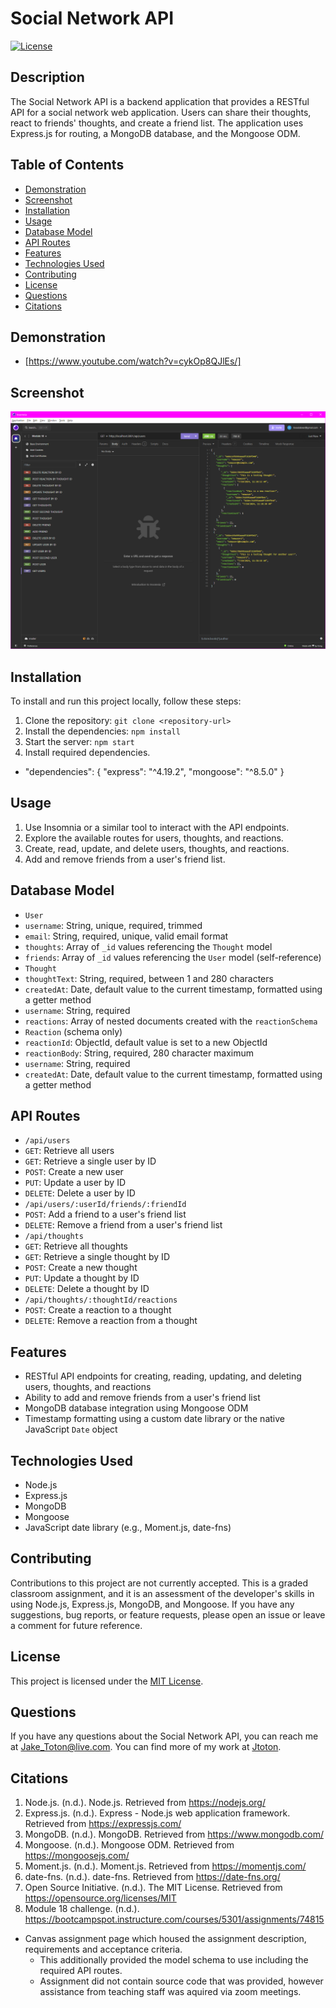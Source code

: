 # Social Network API

[![License](https://img.shields.io/badge/License-MIT-blue.svg)](https://opensource.org/licenses/MIT)

## Description

The Social Network API is a backend application that provides a RESTful API for a social network web application. Users can share their thoughts, react to friends' thoughts, and create a friend list. The application uses Express.js for routing, a MongoDB database, and the Mongoose ODM.

## Table of Contents

- [Demonstration](#demonstration)
- [Screenshot](#screenshot)
- [Installation](#installation)
- [Usage](#usage)
- [Database Model](#database-model)
- [API Routes](#api-routes)
- [Features](#features)
- [Technologies Used](#technologies-used)
- [Contributing](#contributing)
- [License](#license)
- [Questions](#questions)
- [Citations](#citations)

## Demonstration

- [https://www.youtube.com/watch?v=cykOp8QJlEs/]

## Screenshot

![Screenshot](/images/social-network-api.png)

## Installation

To install and run this project locally, follow these steps:

1. Clone the repository: `git clone <repository-url>`
2. Install the dependencies: `npm install`
3. Start the server: `npm start`
4. Install required dependencies.

- "dependencies": {
  "express": "^4.19.2",
  "mongoose": "^8.5.0"
  }

## Usage

1. Use Insomnia or a similar tool to interact with the API endpoints.
2. Explore the available routes for users, thoughts, and reactions.
3. Create, read, update, and delete users, thoughts, and reactions.
4. Add and remove friends from a user's friend list.

## Database Model

- `User`
- `username`: String, unique, required, trimmed
- `email`: String, required, unique, valid email format
- `thoughts`: Array of `_id` values referencing the `Thought` model
- `friends`: Array of `_id` values referencing the `User` model (self-reference)
- `Thought`
- `thoughtText`: String, required, between 1 and 280 characters
- `createdAt`: Date, default value to the current timestamp, formatted using a getter method
- `username`: String, required
- `reactions`: Array of nested documents created with the `reactionSchema`
- `Reaction` (schema only)
- `reactionId`: ObjectId, default value is set to a new ObjectId
- `reactionBody`: String, required, 280 character maximum
- `username`: String, required
- `createdAt`: Date, default value to the current timestamp, formatted using a getter method

## API Routes

- `/api/users`
- `GET`: Retrieve all users
- `GET`: Retrieve a single user by ID
- `POST`: Create a new user
- `PUT`: Update a user by ID
- `DELETE`: Delete a user by ID
- `/api/users/:userId/friends/:friendId`
- `POST`: Add a friend to a user's friend list
- `DELETE`: Remove a friend from a user's friend list
- `/api/thoughts`
- `GET`: Retrieve all thoughts
- `GET`: Retrieve a single thought by ID
- `POST`: Create a new thought
- `PUT`: Update a thought by ID
- `DELETE`: Delete a thought by ID
- `/api/thoughts/:thoughtId/reactions`
- `POST`: Create a reaction to a thought
- `DELETE`: Remove a reaction from a thought

## Features

- RESTful API endpoints for creating, reading, updating, and deleting users, thoughts, and reactions
- Ability to add and remove friends from a user's friend list
- MongoDB database integration using Mongoose ODM
- Timestamp formatting using a custom date library or the native JavaScript `Date` object

## Technologies Used

- Node.js
- Express.js
- MongoDB
- Mongoose
- JavaScript date library (e.g., Moment.js, date-fns)

## Contributing

Contributions to this project are not currently accepted. This is a graded classroom assignment, and it is an assessment of the developer's skills in using Node.js, Express.js, MongoDB, and Mongoose. If you have any suggestions, bug reports, or feature requests, please open an issue or leave a comment for future reference.

## License

This project is licensed under the [MIT License](https://opensource.org/licenses/MIT).

## Questions

If you have any questions about the Social Network API, you can reach me at Jake_Toton@live.com. You can find more of my work at [Jtoton](https://github.com/Jtoton/).

## Citations

1. Node.js. (n.d.). Node.js. Retrieved from https://nodejs.org/
2. Express.js. (n.d.). Express - Node.js web application framework. Retrieved from https://expressjs.com/
3. MongoDB. (n.d.). MongoDB. Retrieved from https://www.mongodb.com/
4. Mongoose. (n.d.). Mongoose ODM. Retrieved from https://mongoosejs.com/
5. Moment.js. (n.d.). Moment.js. Retrieved from https://momentjs.com/
6. date-fns. (n.d.). date-fns. Retrieved from https://date-fns.org/
7. Open Source Initiative. (n.d.). The MIT License. Retrieved from https://opensource.org/licenses/MIT
8. Module 18 challenge. (n.d.). https://bootcampspot.instructure.com/courses/5301/assignments/74815

- Canvas assignment page which housed the assignment description, requirements and acceptance criteria.
  - This additionally provided the model schema to use including the required API routes.
  - Assignment did not contain source code that was provided, however assistance from teaching staff was aquired via zoom meetings.
